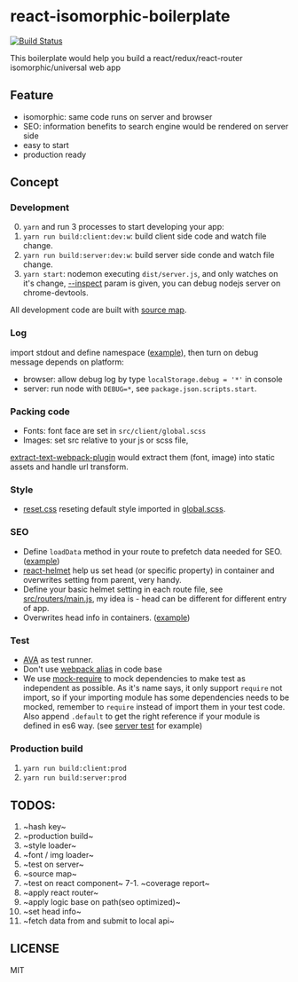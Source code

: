 # react-isomorphic-boilerplate
[![Build Status](https://img.shields.io/travis/ddhp/react-isomorphic-boilerplate/master.svg?style=flat-square)](https://travis-ci.org/ddhp/react-isomorphic-boilerplate)

This boilerplate would help you build a react/redux/react-router isomorphic/universal web app

## Feature
- isomorphic: same code runs on server and browser
- SEO: information benefits to search engine would be rendered on server side
- easy to start
- production ready

## Concept
### Development
0. `yarn` and run 3 processes to start developing your app:
1. `yarn run build:client:dev:w`: build client side code and watch file change.
2. `yarn run build:server:dev:w`: build server side conde and watch file change.
3. `yarn start`: nodemon executing `dist/server.js`, and only watches on it's change,
   [--inspect](https://nodejs.org/en/docs/guides/debugging-getting-started/#enable-inspector) param is given,
   you can debug nodejs server on chrome-devtools.

All development code are built with [source map](http://blog.teamtreehouse.com/introduction-source-maps).

### Log
import stdout and define namespace ([example](https://github.com/ddhp/react-isomorphic-boilerplate/blob/master/src/server/pages.js)), then turn on debug message depends on platform:
- browser: allow debug log by type `localStorage.debug = '*'` in console
- server: run node with `DEBUG=*`, see `package.json.scripts.start`.

### Packing code
- Fonts: font face are set in `src/client/global.scss`
- Images: set src relative to your js or scss file, 

[extract-text-webpack-plugin](https://github.com/webpack-contrib/extract-text-webpack-plugin) would extract them (font, image) into static assets and handle url transform.


### Style
- [reset.css](https://www.npmjs.com/package/reset-css) reseting default style imported in [global.scss](https://github.com/ddhp/react-isomorphic-boilerplate/blob/master/src/client/global.scss).

### SEO
- Define `loadData` method in your route to prefetch data needed for SEO. ([example](https://github.com/ddhp/react-isomorphic-boilerplate/blob/master/src/routes/main.js))
- [react-helmet](https://github.com/nfl/react-helmet) help us set head (or specific property) in container and overwrites setting from parent, very handy.
- Define your basic helmet setting in each route file, see [src/routers/main.js](https://github.com/ddhp/react-isomorphic-boilerplate/blob/master/src/routes/main.js),
  my idea is - head can be different for different entry of app.
- Overwrites head info in containers. ([example](https://github.com/ddhp/react-isomorphic-boilerplate/blob/master/src/containers/About/index.js))

### Test
- [AVA](https://github.com/avajs/ava) as test runner.
- Don't use [webpack alias](https://webpack.js.org/configuration/resolve/#resolve-alias) in code base
- We use [mock-require](https://github.com/boblauer/mock-require) to mock dependencies to make test as independent as possible.
  As it's name says, it only support `require` not import, so if your importing module has some dependencies needs to be mocked,
  remember to `require` instead of import them in your test code.
  Also append `.default` to get the right reference if your module is defined in es6 way. (see [server test](https://github.com/ddhp/react-isomorphic-boilerplate/blob/master/src/server/__tests__/index.js) for example)

### Production build
1. `yarn run build:client:prod`
2. `yarn run build:server:prod`

## TODOS:
1. ~hash key~
2. ~production build~
3. ~style loader~
4. ~font / img loader~
5. ~test on server~
6. ~source map~
7. ~test on react component~
7-1. ~coverage report~
8. ~apply react router~
9. ~apply logic base on path(seo optimized)~
10. ~set head info~
11. ~fetch data from and submit to local api~

## LICENSE
MIT
